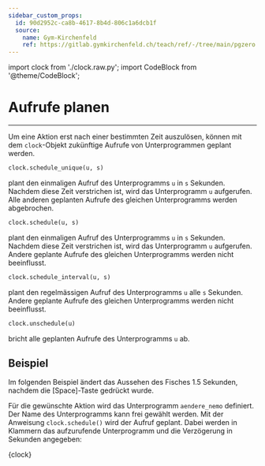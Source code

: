 ```yaml
---
sidebar_custom_props:
  id: 90d2952c-ca8b-4617-8b4d-806c1a6dcb1f
  source:
    name: Gym-Kirchenfeld
    ref: https://gitlab.gymkirchenfeld.ch/teach/ref/-/tree/main/pgzero
---
```


import clock from './clock.raw.py';
import CodeBlock from '@theme/CodeBlock';

# Aufrufe planen
---

Um eine Aktion erst nach einer bestimmten Zeit auszulösen, können mit dem `clock`-Objekt zukünftige Aufrufe von Unterprogrammen geplant werden.

```py
clock.schedule_unique(u, s)
```
plant den einmaligen Aufruf des Unterprogramms `u` in `s` Sekunden. Nachdem diese Zeit verstrichen ist, wird das Unterprogramm `u` aufgerufen. Alle anderen geplanten Aufrufe des gleichen Unterprogramms werden abgebrochen.

```py
clock.schedule(u, s)
```
plant den einmaligen Aufruf des Unterprogramms `u` in `s` Sekunden. Nachdem diese Zeit verstrichen ist, wird das Unterprogramm `u` aufgerufen. Andere geplante Aufrufe des gleichen Unterprogramms werden nicht beeinflusst.

```py
clock.schedule_interval(u, s)
```
plant den regelmässigen Aufruf des Unterprogramms `u` alle `s` Sekunden. Andere geplante Aufrufe des gleichen Unterprogramms werden nicht beeinflusst.

```py
clock.unschedule(u)
```
bricht alle geplanten Aufrufe des Unterprogramms `u` ab.

## Beispiel

Im folgenden Beispiel ändert das Aussehen des Fisches 1.5 Sekunden, nachdem die [Space]-Taste gedrückt wurde.

Für die gewünschte Aktion wird das Unterprogramm `aendere_nemo` definiert. Der Name des Unterprogramms kann frei gewählt werden. Mit der Anweisung `clock.schedule()` wird der Aufruf geplant. Dabei werden in Klammern das aufzurufende Unterprogramm und die Verzögerung in Sekunden angegeben:

<CodeBlock language='python'>
{clock}
</CodeBlock>